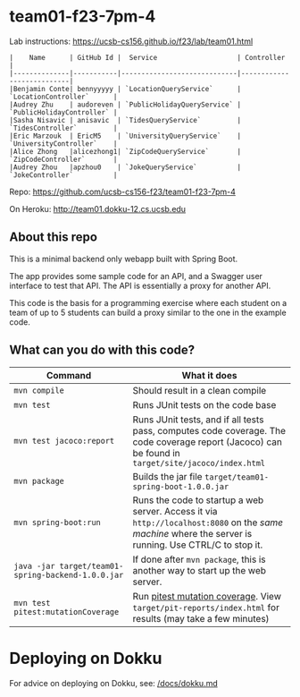 # team01-f23-7pm-4

Lab instructions: <https://ucsb-cs156.github.io/f23/lab/team01.html>

```
|    Name      | GitHub Id |  Service                    | Controller                |
|--------------|-----------|-----------------------------|---------------------------| 
|Benjamin Conte| bennyyyyy | `LocationQueryService`      | `LocationController`      |   
|Audrey Zhu    | audoreven | `PublicHolidayQueryService` | `PublicHolidayController` |   
|Sasha Nisavic | anisavic  | `TidesQueryService`         | `TidesController`         |   
|Eric Marzouk  | EricM5    | `UniversityQueryService`    | `UniversityController`    |
|Alice Zhong   |alicezhong1| `ZipCodeQueryService`       | `ZipCodeController`       |
|Audrey Zhou   |apzhou0    | `JokeQueryService`          | `JokeController`          |
```
Repo: https://github.com/ucsb-cs156-f23/team01-f23-7pm-4

On Heroku: http://team01.dokku-12.cs.ucsb.edu



## About this repo

This is a minimal backend only webapp built with Spring Boot.

The app provides some sample code for an API, and a Swagger user interface
to test that API.  The API is essentially a proxy for another API.

This code is the basis for a programming exercise where each student on a
team of up to 5 students can build a proxy similar to the one in the example code.

## What can you do with this code?

| Command | What it does   |
|----------|---------------------------------------|
| `mvn compile` | Should result in a clean compile |
| `mvn test` | Runs JUnit tests on the code base |
| `mvn test jacoco:report` | Runs JUnit tests, and if all tests pass, computes code coverage.  The code coverage report (Jacoco) can be found in `target/site/jacoco/index.html` |
| `mvn package` | Builds the jar file `target/team01-spring-boot-1.0.0.jar` |
| `mvn spring-boot:run` | Runs the code to startup a web server.  Access it via `http://localhost:8080` on the *same machine* where the server is running.  Use CTRL/C to stop it. |
| `java -jar target/team01-spring-backend-1.0.0.jar` | If done after `mvn package`, this is another way to start up the web server.|
| `mvn test pitest:mutationCoverage` | Run [pitest mutation coverage](https://pitest.org).  View `target/pit-reports/index.html` for results (may take a few minutes)|

# Deploying on Dokku

For advice on deploying on Dokku, see: [/docs/dokku.md](/docs/dokku.md)

